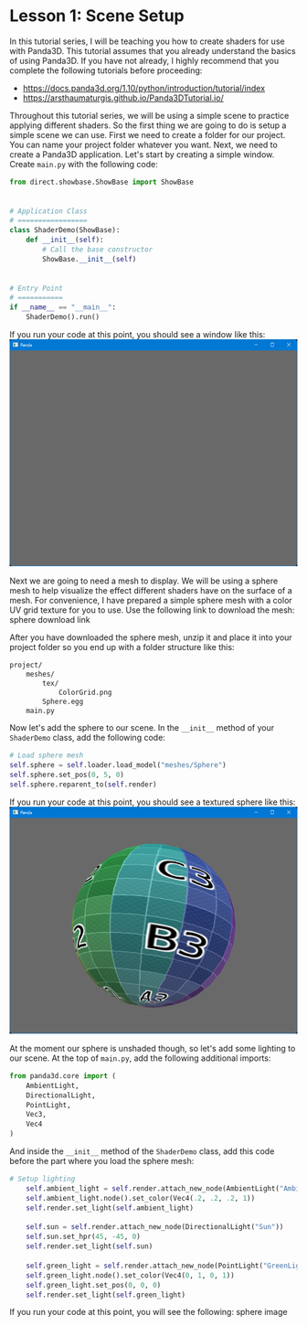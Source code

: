 # Lesson 1: Scene Setup

In this tutorial series, I will be teaching you how to create shaders for use with Panda3D. This tutorial assumes that you already understand the basics of using Panda3D. If you have not already, I highly recommend that you complete the following tutorials before proceeding:
* https://docs.panda3d.org/1.10/python/introduction/tutorial/index
* https://arsthaumaturgis.github.io/Panda3DTutorial.io/

Throughout this tutorial series, we will be using a simple scene to practice applying different shaders. So the first thing we are going to do is setup a simple scene we can use. First we need to create a folder for our project. You can name your project folder whatever you want. Next, we need to create a Panda3D application. Let's start by creating a simple window. Create `main.py` with the following code:
```python
from direct.showbase.ShowBase import ShowBase


# Application Class
# =================
class ShaderDemo(ShowBase):
    def __init__(self):
        # Call the base constructor
        ShowBase.__init__(self)


# Entry Point
# ===========
if __name__ == "__main__":
    ShaderDemo().run()

```

If you run your code at this point, you should see a window like this:
![window screenshot](https://github.com/Cybermals/panda3d-shader-tutorials/blob/main/01-scene_setup/screenshots/01-window.png?raw=true)

Next we are going to need a mesh to display. We will be using a sphere mesh to help visualize the effect different shaders have on the surface of a mesh. For convenience, I have prepared a simple sphere mesh with a color UV grid texture for you to use. Use the following link to download the mesh:  
sphere download link  

After you have downloaded the sphere mesh, unzip it and place it into your project folder so you end up with a folder structure like this:
```
project/
    meshes/
        tex/
            ColorGrid.png
        Sphere.egg
    main.py
```

Now let's add the sphere to our scene. In the `__init__` method of your `ShaderDemo` class, add the following code:
```python
# Load sphere mesh
self.sphere = self.loader.load_model("meshes/Sphere")
self.sphere.set_pos(0, 5, 0)
self.sphere.reparent_to(self.render)
```

If you run your code at this point, you should see a textured sphere like this:
![sphere](https://github.com/Cybermals/panda3d-shader-tutorials/blob/main/01-scene_setup/screenshots/02-sphere.png?raw=true)

At the moment our sphere is unshaded though, so let's add some lighting to our scene. At the top of `main.py`, add the following additional imports:
```python
from panda3d.core import (
    AmbientLight,
    DirectionalLight,
    PointLight,
    Vec3,
    Vec4
)
```

And inside the `__init__` method of the `ShaderDemo` class, add this code before the part where you load the sphere mesh:
```python
# Setup lighting
    self.ambient_light = self.render.attach_new_node(AmbientLight("AmbientLight"))
    self.ambient_light.node().set_color(Vec4(.2, .2, .2, 1))
    self.render.set_light(self.ambient_light)

    self.sun = self.render.attach_new_node(DirectionalLight("Sun"))
    self.sun.set_hpr(45, -45, 0)
    self.render.set_light(self.sun)

    self.green_light = self.render.attach_new_node(PointLight("GreenLight"))
    self.green_light.node().set_color(Vec4(0, 1, 0, 1))
    self.green_light.set_pos(0, 0, 0)
    self.render.set_light(self.green_light)
```

If you run your code at this point, you will see the following:
sphere image
